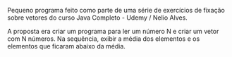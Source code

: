 Pequeno programa feito como parte de uma série de exercícios de fixação sobre vetores do curso Java Completo - Udemy / Nelio Alves.

A proposta era criar um programa para ler um número N e criar um vetor com N números. Na sequência, exibir a média dos elementos e os elementos que ficaram abaixo da média.
